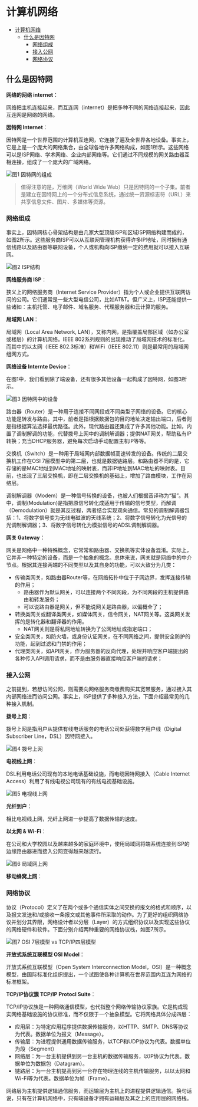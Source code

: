 # 计算机网络

- [计算机网络](#计算机网络)
  - [什么是因特网](#什么是因特网)
    - [网络组成](#网络组成)
    - [接入公网](#接入公网)
    - [网络协议](#网络协议)

## 什么是因特网

**网络的网络 internet**：

网络把主机连接起来，而互连网（internet）是把多种不同的网络连接起来，因此互连网是网络的网络。

**因特网 Internet**：

因特网是一个世界范围的计算机互连网，它连接了遍及全世界各地设备。事实上，它是上是一个庞大的网络集合，由全球各地许多网络构成，如图1所示。这些网络可以是ISP网络、学术网络、企业内部网络等。它们通过不同规模的网关路由器互相连接，组成了一个庞大的广域网络。

![图1 因特网的组成](../img/computer_network_composition.png)

> 值得注意的是，万维网（World Wide Web）只是因特网的一个子集。前者是建立在因特网上的一个分布式信息系统，通过统一资源标志符（URL）来共享信息文件、图片、多媒体等资源。

### 网络组成

事实上，因特网核心骨架结构是由几家大型顶级ISP和区域ISP网络构建而成的，如图2所示。这些服务商ISP可以从互联网管理机构获得许多IP地址，同时拥有通信线路以及路由器等联网设备，个人或机构向ISP缴纳一定的费用就可以接入互联网。

![图2 ISP结构](../img/computer_network_isp.png)

**网络服务商 ISP**：

狭义上的网络服务商（Internet Service Provider）指为个人或企业提供互联网访问的公司。它们通常是一些大型电信公司，比如AT&T。但广义上，ISP还能提供一些诸如：主机托管、电子邮件、域名服务、代理服务器和云计算的服务。

**局域网 LAN**：

局域网（Local Area Network, LAN），又称内网，是指覆盖局部区域（如办公室或楼层）的计算机网络。IEEE 802系列规则的出现推动了局域网技术的标准化。而其中的以太网（IEEE 802.3标准）和WiFi（IEEE 802.11）则是最常用的局域网组网方式。

**网络设备 Internte Device**：

在图1中，我们看到除了端设备，还有很多其他设备一起构成了因特网，如图3所示。

![图3 因特网中的设备](../img/computer_network_device.png)

路由器（Router）是一种用于连接不同网段或不同类型子网络的设备。它的核心功能是转发与路由。其中，前者是指根据数据包的目的地址决定输出端口，后者则是指根据算法选择最优路径。此外，现代路由器还集成了许多其他功能。比如，内置了调制解调的功能，代替拨号上网中的调制解调器；提供NAT网关，帮助私有IP转换；充当DHCP服务器，避免每次启动手动配置主机IP等等。

交换机（Switch）是一种用于局域网内部数据帧高速转发的设备。传统的二层交换机工作在OSI 7层模型中的第二层，也就是数据链路层。和路由器不同的是，它存储的是MAC地址到MAC地址的映射表，而非IP地址到MAC地址的映射表。目前，也出现了三层交换机，即在二层交换机的基础上，增加了路由模块，工作在网络层。

调制解调器（Modem）是一种信号转换的设备，也被人们根据音译称为“猫”。其中，调制(Modulation)是指把原信号转化成适用于传输的信号类型，而解调（Demodulation）就是其反过程，两者结合实现双向通信。常见的调制解调器包括：1、将数字信号变为无线电磁波的天线系统；2、将数字信号转化为光信号的光调制解调器；3、将数字信号转化为模拟信号的ADSL调制解调器。

**网关 Gateway**：

网关是网络中一种特殊概念，它常常和路由器、交换机等实体设备混淆。实际上，它并非一种特定的设备，而是一个抽象的概念。总体来说，网关就是网络中的中介节点。根据其连接两端的不同类型以及其自身的功能，可以大致分为几类：

- 传输类网关，如路由器Router等，在网络拓扑中位于子网边界，发挥连接传输的作用；
  - 路由器作为默认网关，可以连接两个不同网段，为不同网段的主机提供路由和转发服务；
  - 可以说路由器是网关，但不能说网关是路由器，以偏概全了；
- 转换类网关或翻译类网关，如媒体网关，信令网关，NAT网关等。这类网关发挥的是转化器和翻译器的作用。
  - NAT网关则是将私网地址转换为了公网地址或指定端口；
- 安全类网关，如防火墙，或身份认证网关，在不同网络之间，提供安全防护的功能，起到过滤和门禁的作用；
- 代理类网关，如API网关，作为服务器的反向代理，处理并响应客户端提出的各种传入API调用请求，而不是由服务器直接响应客户端的请求；

### 接入公网

之前提到，若想访问公网，则需要向网络服务商缴费购买其宽带服务，通过接入其内部网络进而访问公网。事实上，ISP提供了多种接入方法，下面介绍最常见的几种接入机制。

**拨号上网**：

拨号上网是指用户从提供有线电话服务的电话公司处获得数字用户线（Digital Subscriber Line，DSL）因特网接入。

![图4 拨号上网](../img/computer_network_dsl_access.png)

**电视线上网**：

DSL利用电话公司现有的本地电话基础设施，而电缆因特网接入（Cable Internet Access）利用了有线电视公司现有的有线电视基础设施。

![图5 电视线上网](../img/computer_network_cable_access.png)

**光纤到户**：

相比电视线上网，光纤上网进一步提高了数据传输的速度。

**以太网 & Wi-Fi**：

在公司和大学校园以及越来越多的家庭环境中，使用局域网将端系统连接到ISP的边缘路由器进而接入公网变得越来越流行。

![图6 局域网上网](../img/computer_network_lan_access.png)

**移动蜂窝上网**：

### 网络协议

协议（Protocol）定义了在两个或多个通信实体之间交换的报文的格式和顺序，以及报文发送和/或接收一条报文或其他事件所采取的动作。为了更好的组织网络协议并划分其界限，网络设计者以分层（Layer）的方式组织协议以及实现这些协议的网络硬件和软件。下面分别介绍两种重要的网络协议栈，如图7所示。

![图7 OSI 7层模型 vs TCP/IP四层模型](https://p3-juejin.byteimg.com/tos-cn-i-k3u1fbpfcp/ea1297fd235642e69b68eaaf04bfb868~tplv-k3u1fbpfcp-zoom-in-crop-mark:1512:0:0:0.awebp)

**开放式系统互联模型 OSI Model**：

开放式系统互联模型（Open System Interconnection Model，OSI）是一种概念模型，由国际标准化组织提出，一个试图使各种计算机在世界范围内互连为网络的标准框架。

**TCP/IP协议簇 TCP/IP Protocl Suite**：

TCP/IP协议族是一种网络通信模型，也代指整个网络传输协议家族。它是构成现实网络基础设施的协议标准，而不仅限于一个抽象模型。它将网络具体分成四层：

- 应用层：为特定应用程序提供数据传输服务，以HTTP、SMTP、DNS等协议为代表。数据单位为报文（Message）。
- 传输层：为进程提供通用数据传输服务，以TCP和UDP协议为代表。数据单位为段（Segment）
- 网络层：为一台主机提供到另一台主机的数据传输服务，以IP协议为代表。数据单位为数据包（Datagram）。
- 链路层：为一台主机提高到另一台存在物理连线的主机传输服务，以以太网和Wi-Fi等为代表。数据单位为帧（Frame）。

网络层为主机提供逻辑通信服务，而运输层为主机上的进程提供逻辑通信。换句话说，只有在计算机网络中，只有端设备才拥有运输层及其之上的应用层的网络栈。
